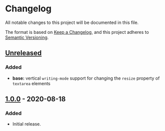 # Changelog

All notable changes to this project will be documented in this file.

The format is based on [Keep a Changelog](https://keepachangelog.com/en/1.0.0/),
and this project adheres to [Semantic Versioning](https://semver.org/spec/v2.0.0.html).

## [Unreleased]

### Added

- **base:** vertical `writing-mode` support for changing the `resize` property of `textarea` elements

## [1.0.0] - 2020-08-18

### Added

- Initial release.

[unreleased]: https://github.com/kripod/css-homogenizer/compare/v1.0.0...HEAD
[1.0.0]: https://github.com/kripod/css-homogenizer/releases/tag/v1.0.0
